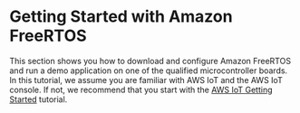 # Getting Started with Amazon FreeRTOS<a name="freertos-getting-started"></a>

This section shows you how to download and configure Amazon FreeRTOS and run a demo application on one of the qualified microcontroller boards\. In this tutorial, we assume you are familiar with AWS IoT and the AWS IoT console\. If not, we recommend that you start with the [AWS IoT Getting Started](http://docs.aws.amazon.com/iot/latest/developerguide/iot-gs.html) tutorial\.